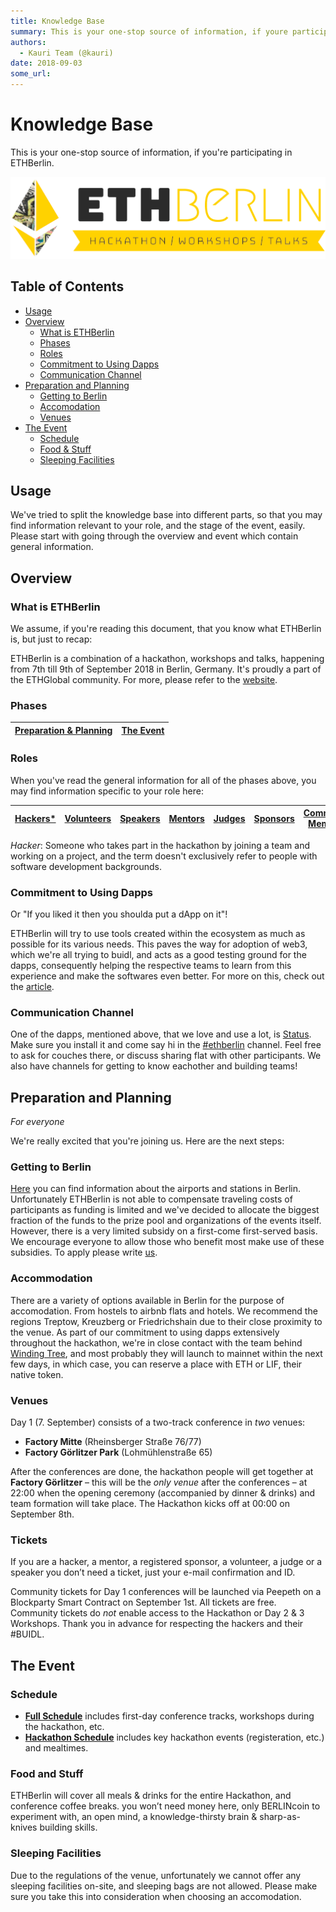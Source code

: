 ```yaml
---
title: Knowledge Base
summary: This is your one-stop source of information, if youre participating in ETHBerlin. ETHBerlin logo Table of Contents Usage Overview What is ETHBerlin Phases Roles Commitment to Using Dapps Communication Channel Preparation and Planning Getting to Berlin Accomodation Venues The Event Schedule Food & Stuff Sleeping Facilities Usage Weve tried to split the knowledge base into different parts, so that you may find information relevant to your role, and the stage of the event, easily. Please start with
authors:
  - Kauri Team (@kauri)
date: 2018-09-03
some_url: 
---
```


# Knowledge Base

This is your one-stop source of information, if you're participating in ETHBerlin.

![ETHBerlin logo](https://github.com/ethberlin-hackathon/media-assets/raw/master/ETHBerlin%20logo%20-%20horizontal%20transparent%20-%20small.png)

## Table of Contents
- [Usage](#usage)
- [Overview](#overview)
  - [What is ETHBerlin](#what-is-ethberlin)
  - [Phases](#phases)
  - [Roles](#roles)
  - [Commitment to Using Dapps](#commitment-to-using-dapps)
  - [Communication Channel](#communication-channel)
- [Preparation and Planning](#preparation-and-planning)
  - [Getting to Berlin](#getting-to-berlin)
  - [Accomodation](#accomodation)
  - [Venues](#venues)
- [The Event](#the-event)
  - [Schedule](#schedule)
  - [Food & Stuff](#food-and-stuff)
  - [Sleeping Facilities](#sleeping-facilities)

## Usage
We've tried to split the knowledge base into different parts, so that you may find
information relevant to your role, and the stage of the event, easily. Please start
with going through the overview and event which contain general information.

## Overview

### What is ETHBerlin
We assume, if you're reading this document, that you know what ETHBerlin is, but just to recap:

ETHBerlin is a combination of a hackathon, workshops and talks, happening from 7th till 9th of September 2018 in Berlin, Germany.
It's proudly a part of the ETHGlobal community. For more, please refer to the [website](https://ethberlin.com).

### Phases
[Preparation & Planning](#preparation-and-planning) | [The Event](#the-event)
--- | ---

### Roles
When you've read the general information for all of the phases above, you may find information
specific to your role here:

[Hackers*](https://beta.kauri.io/article/67e7676d2178467f8231ac65b11cec07) | [Volunteers](https://beta.kauri.io/article/a578018f4fef4016aa950bae20496833) | [Speakers]() | [Mentors](https://beta.kauri.io/article/070bca5119664fd290764dd8a9764b99) | [Judges]() | [Sponsors](https://beta.kauri.io/article/3650e7e5774c46dc9b945fb3b08ec9c0) | [Community Members](https://beta.kauri.io/article/6a288e4d47754db783f5f47093a48f42) | [Organization Team]()
--- | --- | --- | --- | --- | --- | --- | ---

*Hacker*: Someone who takes part in the hackathon by joining a team and working on a project, and the term
doesn't exclusively refer to people with software development backgrounds.

### Commitment to Using Dapps
Or "If you liked it then you shoulda put a dApp on it"!

ETHBerlin will try to use tools created within the ecosystem as much as possible for its various needs.
This paves the way for adoption of web3, which we're all trying to buidl, and acts as a good
testing ground for the dapps, consequently helping the respective teams to learn from this experience
and make the softwares even better.
For more on this, check out the [article](https://medium.com/ethberlin/if-you-liked-it-then-you-shoulda-put-a-dapp-on-it-626b032d32a5).

### Communication Channel
One of the dapps, mentioned above, that we love and use a lot, is [Status](https://status.im/). Make sure you install it
and come say hi in the [#ethberlin](https://get.status.im/chat/public/ethberlin) channel. Feel free to ask for
couches there, or discuss sharing flat with other participants. We also have channels for getting to know eachother
and building teams!

## Preparation and Planning
*For everyone*

We're really excited that you're joining us. Here are the next steps:

### Getting to Berlin
[Here](https://www.berlin.de/en/airports-and-stations/) you can find information about the airports and stations in Berlin.
Unfortunately ETHBerlin is not able to compensate traveling costs of participants as funding is limited
and we've decided to allocate the biggest fraction of the funds to the prize pool and organizations of
the events itself. However, there is a very limited subsidy on a first-come first-served basis. We encourage
everyone to allow those who benefit most make use of these subsidies. To apply please write [us](joinus@ethberlin.com).

### Accommodation
There are a variety of options available in Berlin for the purpose of accomodation. From hostels to
airbnb flats and hotels. We recommend the regions Treptow, Kreuzberg or Friedrichshain due to their 
close proximity to the venue.
As part of our commitment to using dapps extensively throughout the hackathon, we're in close contact
with the team behind [Winding Tree](https://windingtree.com/), and most probably they will launch to
mainnet within the next few days, in which case, you can reserve a place with ETH or LIF, their native token.

### Venues
Day 1 (7. September) consists of a two-track conference in *two* venues:

- **Factory Mitte** (Rheinsberger Straße 76/77)
- **Factory Görlitzer Park** (Lohmühlenstraße 65)

After the conferences are done, the hackathon people will get together at **Factory Görlitzer** – this will be the *only venue* after the conferences – at 22:00 when the opening ceremony (accompanied by dinner & drinks) and team formation will take place. The Hackathon kicks off at 00:00 on September 8th.

### Tickets
If you are a hacker, a mentor, a registered sponsor, a volunteer, a judge or a speaker you don’t need a ticket, just your e-mail confirmation and ID.

Community tickets for Day 1 conferences will be launched via Peepeth on a Blockparty Smart Contract on September 1st. All tickets are free. Community tickets do *not* enable access to the Hackathon or Day 2 & 3 Workshops. Thank you in advance for respecting the hackers and their #BUIDL.

## The Event

### Schedule
- [**Full Schedule**](https://ethberlin.com/schedule/) includes first-day conference tracks, workshops during the hackathon, etc.
- [**Hackathon Schedule**](https://ethberlin.com/hackathon-schedule) includes key hackathon events (registeration, etc.) and mealtimes.

### Food and Stuff
ETHBerlin will cover all meals & drinks for the entire Hackathon, and conference coffee breaks. you won’t need money here, only BERLINcoin to experiment with, an open mind, a knowledge-thirsty brain & sharp-as-knives building skills. 

### Sleeping Facilities
Due to the regulations of the venue, unfortunately we cannot offer any sleeping facilities on-site, and
sleeping bags are not allowed. Please make sure you take this into consideration when choosing an accomodation.